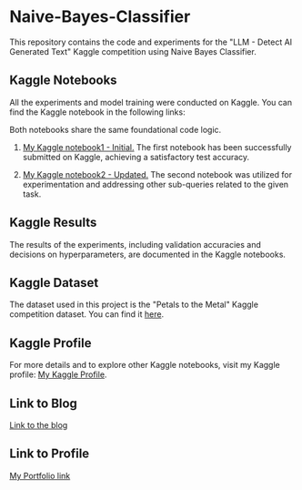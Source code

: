 # Naive-Bayes-Classifier
This repository contains the code and experiments for the "LLM - Detect AI Generated Text" Kaggle competition using Naive Bayes Classifier.

## Kaggle Notebooks

All the experiments and model training were conducted on Kaggle. You can find the Kaggle notebook in the following links:  

 Both notebooks share the same foundational code logic.  
1. [My Kaggle notebook1 - Initial.](https://www.kaggle.com/code/vinodpgowda/initial)
The first notebook has been successfully submitted on Kaggle, achieving a satisfactory test accuracy.

3. [My Kaggle notebook2 - Updated.](https://www.kaggle.com/code/vinodpgowda/updated)
The second notebook was utilized for experimentation and addressing other sub-queries related to the given task.

## Kaggle Results

The results of the experiments, including validation accuracies and decisions on hyperparameters, are documented in the Kaggle notebooks.

## Kaggle Dataset

The dataset used in this project is the "Petals to the Metal" Kaggle competition dataset. You can find it [here](https://www.kaggle.com/competitions/llm-detect-ai-generated-text/data).

## Kaggle Profile

For more details and to explore other Kaggle notebooks, visit my Kaggle profile: [My Kaggle Profile](https://www.kaggle.com/vinodpgowda).

## Link to Blog

[Link to the blog](https://vinodkumarpgowda.wixsite.com/profile/post/understanding-naive-bayes-classifier-and-its-application-in-detecting-ai-generated-text)

## Link to Profile

[My Portfolio link](https://vinodkumarpgowda.wixsite.com/profile)
